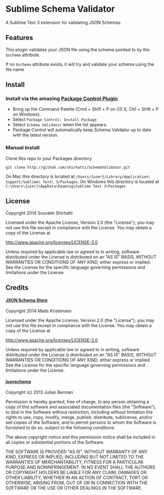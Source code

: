 # Sublime Schema Validator

A Sublime Text 3 extension for validating JSON Schemas

## Features

This plugin validates your JSON file using the schema pointed to by the `$schema` attribute.

If no `$schema` attribute exists, it will try and validate your schema using the file name

## Install

### Install via the amazing [Package Control Plugin](https://sublime.wbond.net/)

* Bring up the Command Palette (Cmd + Shift + P on OS X, Ctrl + Shift + P on Windows).
* Select `Package Control: Install Package`
* Select `Schema Validator` when the list appears.
* Package Control will automatically keep Schema Validator up to date with the latest version.

### Manual Install

Clone this repo to your Packages directory

    git clone http://github.com/shirhatti/SchemaValidator.git

On Mac this directory is located at `/Users/{user}/Library/Application\ Support/Sublime\ Text\ 3/Packages`.
On Windows this directory is located at `C:\Users\{user}\AppData\Roaming\Sublime Text 3\Packages`

## License

Copyright 2014 Sourabh Shirhatti

Licensed under the Apache License, Version 2.0 (the "License"); you may not use this file except in compliance with the License. You may obtain a copy of the License at

http://www.apache.org/licenses/LICENSE-2.0

Unless required by applicable law or agreed to in writing, software distributed under the License is distributed on an "AS IS" BASIS, WITHOUT WARRANTIES OR CONDITIONS OF ANY KIND, either express or implied. See the License for the specific language governing permissions and limitations under the License.


## Credits

#### [JSON Schema Store](https://github.com/madskristensen/schemastore)

Copyright 2014 Mads Kristensen

Licensed under the Apache License, Version 2.0 (the "License"); you may not use this file except in compliance with the License. You may obtain a copy of the License at

http://www.apache.org/licenses/LICENSE-2.0

Unless required by applicable law or agreed to in writing, software distributed under the License is distributed on an "AS IS" BASIS, WITHOUT WARRANTIES OR CONDITIONS OF ANY KIND, either express or implied. See the License for the specific language governing permissions and limitations under the License.

#### [jsonschema](https://github.com/Julian/jsonschema)

Copyright (c) 2013 Julian Berman

Permission is hereby granted, free of charge, to any person obtaining a copy
of this software and associated documentation files (the "Software"), to deal
in the Software without restriction, including without limitation the rights
to use, copy, modify, merge, publish, distribute, sublicense, and/or sell
copies of the Software, and to permit persons to whom the Software is
furnished to do so, subject to the following conditions:

The above copyright notice and this permission notice shall be included in
all copies or substantial portions of the Software.

THE SOFTWARE IS PROVIDED "AS IS", WITHOUT WARRANTY OF ANY KIND, EXPRESS OR
IMPLIED, INCLUDING BUT NOT LIMITED TO THE WARRANTIES OF MERCHANTABILITY,
FITNESS FOR A PARTICULAR PURPOSE AND NONINFRINGEMENT. IN NO EVENT SHALL THE
AUTHORS OR COPYRIGHT HOLDERS BE LIABLE FOR ANY CLAIM, DAMAGES OR OTHER
LIABILITY, WHETHER IN AN ACTION OF CONTRACT, TORT OR OTHERWISE, ARISING FROM,
OUT OF OR IN CONNECTION WITH THE SOFTWARE OR THE USE OR OTHER DEALINGS IN
THE SOFTWARE.